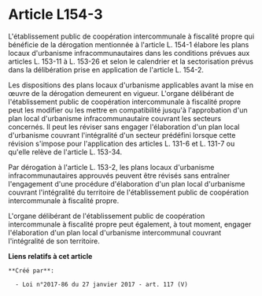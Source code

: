 # Article L154-3

L'établissement public de coopération intercommunale à fiscalité propre  qui bénéficie de la dérogation mentionnée à
l'article L. 154-1 élabore  les plans locaux d'urbanisme infracommunautaires dans les conditions  prévues aux articles L.
153-11 à L. 153-26 et selon le calendrier et la  sectorisation prévus dans la délibération prise en application de  l'article
L. 154-2. 

Les dispositions des plans  locaux d'urbanisme applicables avant la mise en œuvre de la dérogation  demeurent en vigueur.
L'organe délibérant de l'établissement public de  coopération intercommunale à fiscalité propre peut les modifier ou les
mettre en compatibilité jusqu'à l'approbation d'un plan local  d'urbanisme infracommunautaire couvrant les secteurs
concernés. Il peut  les réviser sans engager l'élaboration d'un plan local d'urbanisme  couvrant l'intégralité d'un secteur
prédéfini lorsque cette révision  s'impose pour l'application des articles L. 131-6 et L. 131-7 ou qu'elle  relève de
l'article L. 153-34. 

Par dérogation à  l'article L. 153-2, les plans locaux d'urbanisme infracommunautaires  approuvés peuvent être révisés sans
entraîner l'engagement d'une  procédure d'élaboration d'un plan local d'urbanisme couvrant  l'intégralité du territoire de
l'établissement public de coopération  intercommunale à fiscalité propre. 

L'organe  délibérant de l'établissement public de coopération intercommunale à  fiscalité propre peut également, à tout
moment, engager l'élaboration  d'un plan local d'urbanisme intercommunal couvrant l'intégralité de son  territoire.

**Liens relatifs à cet article**

	**Créé par**:

	  - Loi n°2017-86 du 27 janvier 2017 - art. 117 (V)
